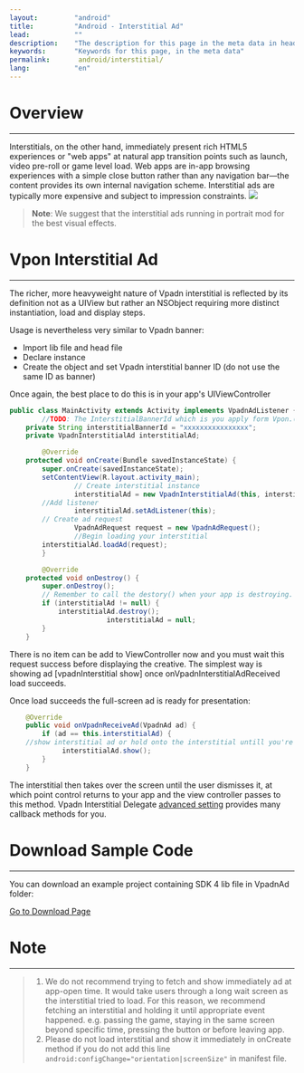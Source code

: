 ```yaml
---
layout:         "android"
title:          "Android - Interstitial Ad"
lead:           ""
description:    "The description for this page in the meta data in header."
keywords:       "Keywords for this page, in the meta data"
permalink:       android/interstitial/
lang:           "en"
---
```

# Overview
---
Interstitials, on the other hand, immediately present rich HTML5 experiences or "web apps" at natural app transition points such as launch, video pre-roll or game level load. Web apps are in-app browsing experiences with a simple close button rather than any navigation bar—the content provides its own internal navigation scheme. Interstitial ads are typically more expensive and subject to impression constraints.
![]({{site.baseurl}}/assets/img/Interstitial.png)

> **Note**:
> We suggest that the interstitial ads running in portrait mod for the best visual effects.


# Vpon Interstitial Ad
---
The richer, more heavyweight nature of Vpadn interstitial is reflected by its definition not as a UIView but rather an NSObject requiring more distinct instantiation, load and display steps.

Usage is nevertheless very similar to Vpadn banner:

* Import lib file and head file
* Declare instance
* Create the object and set Vpadn interstitial banner ID (do not use the same ID as banner)


Once again, the best place to do this is in your app's UIViewController

```java
public class MainActivity extends Activity implements VpadnAdListener {
        //TODO: The InterstitialBannerId which is you apply form Vpon.(Remind: This interstitial banner ID is different with normal banner ID).
	private String interstitialBannerId = "xxxxxxxxxxxxxxxx";
	private VpadnInterstitialAd interstitialAd;

        @Override
	protected void onCreate(Bundle savedInstanceState) {
		super.onCreate(savedInstanceState);
		setContentView(R.layout.activity_main);
                // Create interstitial instance
                interstitialAd = new VpadnInterstitialAd(this, interstitialBannerId, "TW");
		//Add listener
                interstitialAd.setAdListener(this);
		// Create ad request
                VpadnAdRequest request = new VpadnAdRequest();
                //Begin loading your interstitial
		interstitialAd.loadAd(request);
        }

        @Override
	protected void onDestroy() {
		super.onDestroy();
		// Remember to call the destory() when your app is destroying.
		if (interstitialAd != null) {
			interstitialAd.destroy();
                        interstitialAd = null;
		}
	}
```

There is no item can be add to ViewController now and you must wait this request success before displaying the creative. The simplest way is showing ad [vpadnInterstitial show] once onVpadnInterstitialAdReceived load succeeds.

Once load succeeds the full-screen ad is ready for presentation:

```java
    @Override
    public void onVpadnReceiveAd(VpadnAd ad) {
        if (ad == this.interstitialAd) {
    //show interstitial ad or hold onto the interstitial untill you're ready to display it.
             interstitialAd.show();
        }
    }
```

The interstitial then takes over the screen until the user dismisses it, at which point control returns to your app and the view controller passes to this method.
Vpadn Interstitial Delegate [advanced setting] provides many callback methods for you.

# Download Sample Code
---
You can download an example project containing SDK 4 lib file in VpadnAd folder:

[Go to Download Page]

# Note
 ---
 > 1. We do not recommend trying to fetch and show immediately ad at app-open time. It would take users through a long wait screen as the interstitial tried to load. For this reason, we recommend fetching an interstitial and holding it until appropriate event happened. e.g. passing the game, staying in the same screen beyond specific time, pressing the button or before leaving app.
 > 2. Please do not load interstitial and show it immediately in onCreate method if you do not add this line `android:configChange="orientation|screenSize"` in manifest file.




[Go to Download Page]:{{site.baseurl}}/zh-tw/ios/download
[advanced setting]: ../advanced/

